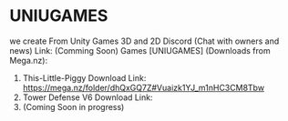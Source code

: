 # UNIUGAMES
we create From Unity Games 3D and 2D 
Discord (Chat with owners and news) Link: (Comming Soon)
Games [UNIUGAMES] (Downloads from Mega.nz):
1. This-Little-Piggy Download Link: https://mega.nz/folder/dhQxGQ7Z#Vuaizk1YJ_m1nHC3CM8Tbw
2. Tower Defense V6 Download Link: 
3. (Coming Soon in progress)

